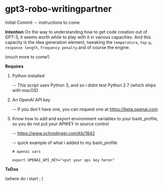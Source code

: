 # gpt3-robo-writingpartner
Initial Commit  -- instructions to come

**Intention** 
On the way to understanding how to get code creation out of GPT-3, it seems worth while to play with it in various capacities. 
And this capacity is the idea generation element, tweaking the `temperature`, `top-p`, `response length`, `frequency penalty` and of course the engine.

(much more to come!)


**Requires** 

 1. Python installed
 
    -- This script uses Python 3, and so i didnt test Python 2.7 (which ships with macOS)
    
 2. An OpenAI API key
 
    -- If you don't have one, you can request one at https://beta.openai.com
    
 3. Know how to add and export environment variables to your bash_profile, so you do not put your APIKEY in source control
 
    -- https://www.schrodinger.com/kb/1842
    
    -- quick example of what i added to my bash_profile
    
    `# openai vars`
    
     `export OPENAI_API_KEY="<put your api key here>"`


**ToDos** 

(where do i start ; )